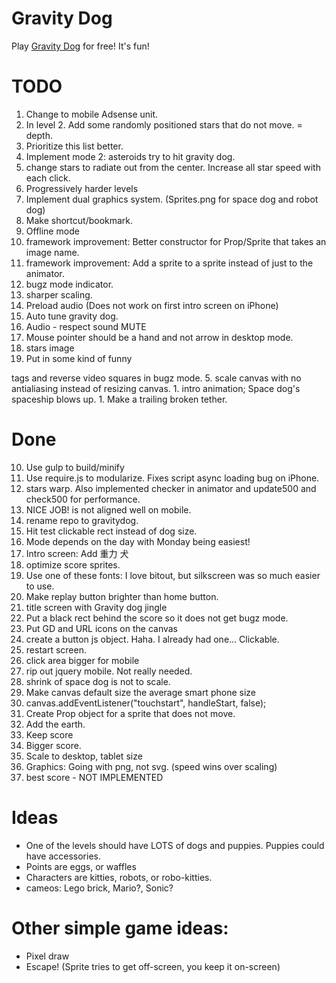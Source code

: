 Gravity Dog
===========

Play [Gravity Dog](www.sparkyland.com/gravitydog) for free!  It's fun!

# TODO
1. Change to mobile Adsense unit. 
1. In level 2.  Add some randomly positioned stars that do not move.  = depth.
2. Prioritize this list better.
1. Implement mode 2: asteroids try to hit gravity dog.
1. change stars to radiate out from the center.  Increase all star speed with each click.
2. Progressively harder levels
1. Implement dual graphics system.  (Sprites.png for space dog and robot dog)
8. Make shortcut/bookmark.
9. Offline mode
1. framework improvement: Better constructor for Prop/Sprite that takes an image name.
1. framework improvement: Add a sprite to a sprite instead of just to the animator.
3. bugz mode indicator.
5. sharper scaling.
5. Preload audio (Does not work on first intro screen on iPhone)
6. Auto tune gravity dog.
7. Audio - respect sound MUTE
3. Mouse pointer should be a hand and not arrow in desktop mode.
2. stars image
2. Put in some kind of funny
<html>
 tags and reverse video squares in bugz mode.
5. scale canvas with no antialiasing instead of resizing canvas.
1. intro animation;  Space dog's spaceship blows up.
1. Make a trailing broken tether.

# Done
10. Use gulp to build/minify
2. Use require.js to modularize.  Fixes script async loading bug on iPhone.
1. stars warp.  Also implemented checker in animator and update500 and check500 for performance.
4. NICE JOB! is not aligned well on mobile.
1. rename repo to gravitydog.
4. Hit test clickable rect instead of dog size.
1. Mode depends on the day with Monday being easiest!
3. Intro screen:  Add 重力 犬
1. optimize score sprites.
2. Use one of these fonts: I love bitout, but silkscreen was so much easier to use.
1. Make replay button brighter than home button.
1. title screen with Gravity dog jingle
1. Put a black rect behind the score so it does not get bugz mode.
2. Put GD and URL icons on the canvas
6. create a button js object.  Haha.  I already had one... Clickable.
1. restart screen.
4. click area bigger for mobile
7. rip out jquery mobile.  Not really needed.
1. shrink of space dog is not to scale.
1. Make canvas default size the average smart phone size
1. canvas.addEventListener("touchstart", handleStart, false);
1. Create Prop object for a sprite that does not move.
6. Add the earth.
1. Keep score
1. Bigger score.
1. Scale to desktop, tablet size
1. Graphics: Going with png, not svg. (speed wins over scaling)
1. best score - NOT IMPLEMENTED

# Ideas
* One of the levels should have LOTS of dogs and puppies.  Puppies could have accessories.
* Points are eggs, or waffles
* Characters are kitties, robots, or robo-kitties.
* cameos: Lego brick, Mario?, Sonic?

# Other simple game ideas:
* Pixel draw
* Escape!  (Sprite tries to get off-screen, you keep it on-screen)
